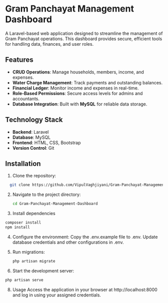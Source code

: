 ﻿# Gram Panchayat Management Dashboard  

A Laravel-based web application designed to streamline the management of Gram Panchayat operations. This dashboard provides secure, efficient tools for handling data, finances, and user roles.  

## Features  
- **CRUD Operations**: Manage households, members, income, and expenses.  
- **Water Charge Management**: Track payments and outstanding balances.  
- **Financial Ledger**: Monitor income and expenses in real-time.  
- **Role-Based Permissions**: Secure access levels for admins and accountants.  
- **Database Integration**: Built with **MySQL** for reliable data storage.  

## Technology Stack  
- **Backend**: Laravel  
- **Database**: MySQL  
- **Frontend**: HTML, CSS, Bootstrap  
- **Version Control**: Git  

## Installation  

1. Clone the repository:
 ```bash
   git clone https://github.com/VipulVaghjiyani/Gram-Panchayat-Management-Dashboard.git
```

2. Navigate to the project directory:
   ```bash
   cd Gram-Panchayat-Management-Dashboard
   ```

3. Install dependencies
 ```bash
composer install
npm install
```

4. Configure the environment:
   Copy the .env.example file to .env.
   Update database credentials and other configurations in .env.
   
6. Run migrations:
   ```bash
   php artisan migrate  
   ```
7. Start the development server:
```bash
php artisan serve  
```

8. Usage
Access the application in your browser at http://localhost:8000 and log in using your assigned credentials.






